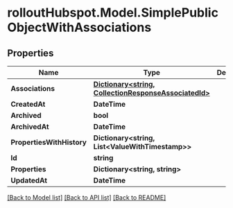 # rolloutHubspot.Model.SimplePublicObjectWithAssociations

## Properties

Name | Type | Description | Notes
------------ | ------------- | ------------- | -------------
**Associations** | [**Dictionary&lt;string, CollectionResponseAssociatedId&gt;**](CollectionResponseAssociatedId.md) |  | [optional] 
**CreatedAt** | **DateTime** |  | 
**Archived** | **bool** |  | [optional] 
**ArchivedAt** | **DateTime** |  | [optional] 
**PropertiesWithHistory** | **Dictionary&lt;string, List&lt;ValueWithTimestamp&gt;&gt;** |  | [optional] 
**Id** | **string** |  | 
**Properties** | **Dictionary&lt;string, string&gt;** |  | 
**UpdatedAt** | **DateTime** |  | 

[[Back to Model list]](../README.md#documentation-for-models) [[Back to API list]](../README.md#documentation-for-api-endpoints) [[Back to README]](../README.md)


